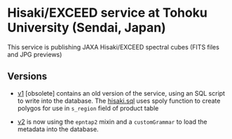 # Hisaki/EXCEED service at Tohoku University (Sendai, Japan)

This service is publishing JAXA Hisaki/EXCEED spectral cubes (FITS files and JPG previews)
## Versions
- [v1](v1) [obsolete] contains an old version of the service, using an SQL script to write into the database. The [hisaki.sql](v1/hisaki.sql) uses spoly function to create polygos for use in `s_region` field of product table

- [v2](v2) is now using the `epntap2` mixin and a `customGrammar` to load the metadata into the database.

